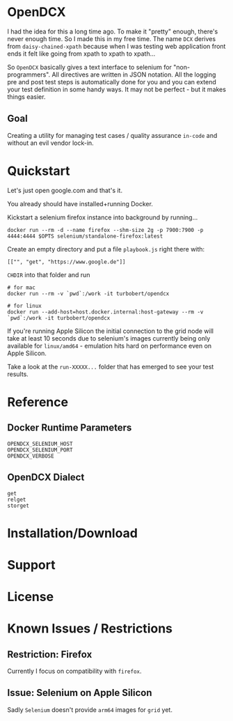 # OpenDCX

I had the idea for this a long time ago. To make it "pretty" enough, there's never enough time. So I made this in my free time. The name `DCX` derives from `daisy-chained-xpath` because when I was testing web application front ends it felt like going from xpath to xpath to xpath...

So `OpenDCX` basically gives a text interface to selenium for "non-programmers". All directives are written in JSON notation. All the logging pre and post test steps is automatically done for you and you can extend your test definition in some handy ways. It may not be perfect - but it makes things easier.


## Goal

Creating a utility for managing test cases / quality assurance `in-code` and without an evil vendor lock-in.

# Quickstart

Let's just open google.com and that's it.

You already should have installed+running Docker.

Kickstart a selenium firefox instance into background by running...

    docker run --rm -d --name firefox --shm-size 2g -p 7900:7900 -p 4444:4444 $OPTS selenium/standalone-firefox:latest

Create an empty directory and put a file `playbook.js` right there with:

    [["", "get", "https://www.google.de"]]

`CHDIR` into that folder and run

    # for mac
    docker run --rm -v `pwd`:/work -it turbobert/opendcx
    
    # for linux
    docker run --add-host=host.docker.internal:host-gateway --rm -v `pwd`:/work -it turbobert/opendcx

If you're running Apple Silicon the initial connection to the grid node will take at least 10 seconds due to selenium's images currently being only available for `linux/amd64` - emulation hits hard on performance even on Apple Silicon.

Take a look at the `run-XXXXX...` folder that has emerged to see your test results.

# Reference

## Docker Runtime Parameters

    OPENDCX_SELENIUM_HOST
    OPENDCX_SELENIUM_PORT
    OPENDCX_VERBOSE

## OpenDCX Dialect

    get
    relget
    storget

# Installation/Download

# Support

# License

# Known Issues / Restrictions

## Restriction: Firefox

Currently I focus on compatibility with `firefox`.

## Issue: Selenium on Apple Silicon

Sadly `Selenium` doesn't provide `arm64` images for `grid` yet.
